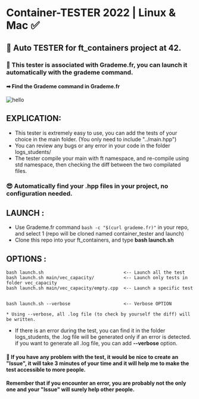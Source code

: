 # Container-TESTER 2022 |  Linux & Mac ✅
## 🛃 Auto TESTER for ft_containers project at 42.
###  📡 This tester is associated with Grademe.fr, you can launch it automatically with the grademe command.
####      ➡ Find the Grademe command in **Grademe.fr**

![hello](https://user-images.githubusercontent.com/55356071/160401398-6414388b-2204-4b37-b856-ac243078d3e7.gif)

## EXPLICATION:

- This tester is extremely easy to use, you can add the tests of your choice in the main folder. (You only need to include "../main.hpp")
- You can review any bugs or any error in your code in the folder logs_students/
- The tester compile your main with ft namespace, and re-compile using std namespace, then checking the diff between the two compilated files.

### 😎 Automatically find your .hpp files in your project, no configuration needed.


## LAUNCH :
 - Use Grademe.fr command  ```bash -c "$(curl grademe.fr)"```  in your repo, and select 1 (repo will be cloned named container_tester and launch)
 - Clone this repo into your ft_containers, and type **bash launch.sh**


## OPTIONS :

```
bash launch.sh                              <-- Launch all the test
bash launch.sh main/vec_capacity/           <-- Launch only tests in folder vec_capacity
bash launch.sh main/vec_capacity/empty.cpp  <-- Launch a specific test


bash launch.sh --verbose                    <-- Verbose OPTION

* Using --verbose, all .log file (to check by yourself the diff) will be written.
```

 - If there is an error during the test, you can find it in the folder logs_students, the .log file will be generated only if an error is detected. if you want to generate all .log file, you can add **--verbose** option.



#### 👋 If you have any problem with the test, it would be nice to create an "Issue", it will take 3 minutes of your time and it will help me to make the test accessible to more people. 
#### Remember that if you encounter an error, you are probably not the only one and your "Issue" will surely help other people.
